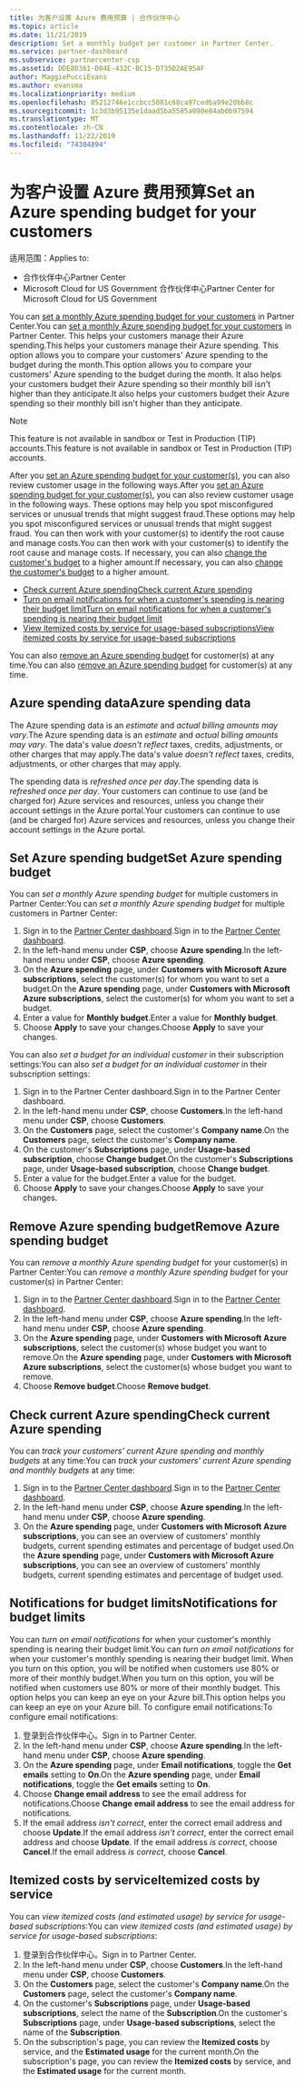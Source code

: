 ```yaml
---
title: 为客户设置 Azure 费用预算 | 合作伙伴中心
ms.topic: article
ms.date: 11/21/2019
description: Set a monthly budget per customer in Partner Center.
ms.service: partner-dashboard
ms.subservice: partnercenter-csp
ms.assetid: DDE80361-D04E-432C-BC15-D735D2AE954F
author: MaggiePucciEvans
ms.author: evansma
ms.localizationpriority: medium
ms.openlocfilehash: 05212746e1ccbcc5081c68ca97ced6a99e20bb8c
ms.sourcegitcommit: 1c3d3b95135e1daad5ba5585a090e84ab0b97594
ms.translationtype: MT
ms.contentlocale: zh-CN
ms.lasthandoff: 11/22/2019
ms.locfileid: "74384894"
---
```

# <a name="set-an-azure-spending-budget-for-your-customers"></a><span data-ttu-id="1b5bf-103">为客户设置 Azure 费用预算</span><span class="sxs-lookup"><span data-stu-id="1b5bf-103">Set an Azure spending budget for your customers</span></span>

<span data-ttu-id="1b5bf-104">适用范围：</span><span class="sxs-lookup"><span data-stu-id="1b5bf-104">Applies to:</span></span>

- <span data-ttu-id="1b5bf-105">合作伙伴中心</span><span class="sxs-lookup"><span data-stu-id="1b5bf-105">Partner Center</span></span>
- <span data-ttu-id="1b5bf-106">Microsoft Cloud for US Government 合作伙伴中心</span><span class="sxs-lookup"><span data-stu-id="1b5bf-106">Partner Center for Microsoft Cloud for US Government</span></span>

<span data-ttu-id="1b5bf-107">You can [set a monthly Azure spending budget for your customers](#set-azure-spending-budget) in Partner Center.</span><span class="sxs-lookup"><span data-stu-id="1b5bf-107">You can [set a monthly Azure spending budget for your customers](#set-azure-spending-budget) in Partner Center.</span></span> <span data-ttu-id="1b5bf-108">This helps your customers manage their Azure spending.</span><span class="sxs-lookup"><span data-stu-id="1b5bf-108">This helps your customers manage their Azure spending.</span></span> <span data-ttu-id="1b5bf-109">This option allows you to compare your customers' Azure spending to the budget during the month.</span><span class="sxs-lookup"><span data-stu-id="1b5bf-109">This option allows you to compare your customers' Azure spending to the budget during the month.</span></span> <span data-ttu-id="1b5bf-110">It also helps your customers budget their Azure spending so their monthly bill isn't higher than they anticipate.</span><span class="sxs-lookup"><span data-stu-id="1b5bf-110">It also helps your customers budget their Azure spending so their monthly bill isn't higher than they anticipate.</span></span>


> [!NOTE]  
> <span data-ttu-id="1b5bf-111">This feature is not available in sandbox or Test in Production (TIP) accounts.</span><span class="sxs-lookup"><span data-stu-id="1b5bf-111">This feature is not available in sandbox or Test in Production (TIP) accounts.</span></span>

<span data-ttu-id="1b5bf-112">After you [set an Azure spending budget for your customer(s)](#set-azure-spending-budget), you can also review customer usage in the following ways.</span><span class="sxs-lookup"><span data-stu-id="1b5bf-112">After you [set an Azure spending budget for your customer(s)](#set-azure-spending-budget), you can also review customer usage in the following ways.</span></span> <span data-ttu-id="1b5bf-113">These options may help you spot misconfigured services or unusual trends that might suggest fraud.</span><span class="sxs-lookup"><span data-stu-id="1b5bf-113">These options may help you spot misconfigured services or unusual trends that might suggest fraud.</span></span> <span data-ttu-id="1b5bf-114">You can then work with your customer(s) to identify the root cause and manage costs.</span><span class="sxs-lookup"><span data-stu-id="1b5bf-114">You can then work with your customer(s) to identify the root cause and manage costs.</span></span> <span data-ttu-id="1b5bf-115">If necessary, you can also [change the customer's budget](#set-azure-spending-budget) to a higher amount.</span><span class="sxs-lookup"><span data-stu-id="1b5bf-115">If necessary, you can also [change the customer's budget](#set-azure-spending-budget) to a higher amount.</span></span>

- [<span data-ttu-id="1b5bf-116">Check current Azure spending</span><span class="sxs-lookup"><span data-stu-id="1b5bf-116">Check current Azure spending</span></span>](#check-current-azure-spending)
- [<span data-ttu-id="1b5bf-117">Turn on email notifications for when a customer's spending is nearing their budget limit</span><span class="sxs-lookup"><span data-stu-id="1b5bf-117">Turn on email notifications for when a customer's spending is nearing their budget limit</span></span>](#notifications-for-budget-limits)
- [<span data-ttu-id="1b5bf-118">View itemized costs by service for usage-based subscriptions</span><span class="sxs-lookup"><span data-stu-id="1b5bf-118">View itemized costs by service for usage-based subscriptions</span></span>](#itemized-costs-by-service)

<span data-ttu-id="1b5bf-119">You can also [remove an Azure spending budget](#remove-azure-spending-budget) for customer(s) at any time.</span><span class="sxs-lookup"><span data-stu-id="1b5bf-119">You can also [remove an Azure spending budget](#remove-azure-spending-budget) for customer(s) at any time.</span></span>

## <a name="azure-spending-data"></a><span data-ttu-id="1b5bf-120">Azure spending data</span><span class="sxs-lookup"><span data-stu-id="1b5bf-120">Azure spending data</span></span>

<span data-ttu-id="1b5bf-121">The Azure spending data is an *estimate* and *actual billing amounts may vary*.</span><span class="sxs-lookup"><span data-stu-id="1b5bf-121">The Azure spending data is an *estimate* and *actual billing amounts may vary*.</span></span> <span data-ttu-id="1b5bf-122">The data's value *doesn't reflect* taxes, credits, adjustments, or other charges that may apply.</span><span class="sxs-lookup"><span data-stu-id="1b5bf-122">The data's value *doesn't reflect* taxes, credits, adjustments, or other charges that may apply.</span></span>

<span data-ttu-id="1b5bf-123">The spending data is *refreshed once per day*.</span><span class="sxs-lookup"><span data-stu-id="1b5bf-123">The spending data is *refreshed once per day*.</span></span> <span data-ttu-id="1b5bf-124">Your customers can continue to use (and be charged for) Azure services and resources, unless you change their account settings in the Azure portal.</span><span class="sxs-lookup"><span data-stu-id="1b5bf-124">Your customers can continue to use (and be charged for) Azure services and resources, unless you change their account settings in the Azure portal.</span></span>

## <a name="set-azure-spending-budget"></a><span data-ttu-id="1b5bf-125">Set Azure spending budget</span><span class="sxs-lookup"><span data-stu-id="1b5bf-125">Set Azure spending budget</span></span>

<span data-ttu-id="1b5bf-126">You can *set a monthly Azure spending budget* for multiple customers in Partner Center:</span><span class="sxs-lookup"><span data-stu-id="1b5bf-126">You can *set a monthly Azure spending budget* for multiple customers in Partner Center:</span></span>

1. <span data-ttu-id="1b5bf-127">Sign in to the [Partner Center dashboard](https://partner.microsoft.com/dashboard/).</span><span class="sxs-lookup"><span data-stu-id="1b5bf-127">Sign in to the [Partner Center dashboard](https://partner.microsoft.com/dashboard/).</span></span>
2. <span data-ttu-id="1b5bf-128">In the left-hand menu under **CSP**, choose **Azure spending**.</span><span class="sxs-lookup"><span data-stu-id="1b5bf-128">In the left-hand menu under **CSP**, choose **Azure spending**.</span></span>
3. <span data-ttu-id="1b5bf-129">On the **Azure spending** page, under **Customers with Microsoft Azure subscriptions**, select the customer(s) for whom you want to set a budget.</span><span class="sxs-lookup"><span data-stu-id="1b5bf-129">On the **Azure spending** page, under **Customers with Microsoft Azure subscriptions**, select the customer(s) for whom you want to set a budget.</span></span>
4. <span data-ttu-id="1b5bf-130">Enter a value for **Monthly budget**.</span><span class="sxs-lookup"><span data-stu-id="1b5bf-130">Enter a value for **Monthly budget**.</span></span>
5. <span data-ttu-id="1b5bf-131">Choose **Apply** to save your changes.</span><span class="sxs-lookup"><span data-stu-id="1b5bf-131">Choose **Apply** to save your changes.</span></span>

<span data-ttu-id="1b5bf-132">You can also *set a budget for an individual customer* in their subscription settings:</span><span class="sxs-lookup"><span data-stu-id="1b5bf-132">You can also *set a budget for an individual customer* in their subscription settings:</span></span>

1. <span data-ttu-id="1b5bf-133">Sign in to the Partner Center dashboard.</span><span class="sxs-lookup"><span data-stu-id="1b5bf-133">Sign in to the Partner Center dashboard.</span></span>
2. <span data-ttu-id="1b5bf-134">In the left-hand menu under **CSP**, choose **Customers**.</span><span class="sxs-lookup"><span data-stu-id="1b5bf-134">In the left-hand menu under **CSP**, choose **Customers**.</span></span>
3. <span data-ttu-id="1b5bf-135">On the **Customers** page, select the customer's **Company name**.</span><span class="sxs-lookup"><span data-stu-id="1b5bf-135">On the **Customers** page, select the customer's **Company name**.</span></span>
4. <span data-ttu-id="1b5bf-136">On the customer's **Subscriptions** page, under **Usage-based subscription**, choose **Change budget**.</span><span class="sxs-lookup"><span data-stu-id="1b5bf-136">On the customer's **Subscriptions** page, under **Usage-based subscription**, choose **Change budget**.</span></span>
5. <span data-ttu-id="1b5bf-137">Enter a value for the budget.</span><span class="sxs-lookup"><span data-stu-id="1b5bf-137">Enter a value for the budget.</span></span>
6. <span data-ttu-id="1b5bf-138">Choose **Apply** to save your changes.</span><span class="sxs-lookup"><span data-stu-id="1b5bf-138">Choose **Apply** to save your changes.</span></span>

## <a name="remove-azure-spending-budget"></a><span data-ttu-id="1b5bf-139">Remove Azure spending budget</span><span class="sxs-lookup"><span data-stu-id="1b5bf-139">Remove Azure spending budget</span></span>

<span data-ttu-id="1b5bf-140">You can *remove a monthly Azure spending budget* for your customer(s) in Partner Center:</span><span class="sxs-lookup"><span data-stu-id="1b5bf-140">You can *remove a monthly Azure spending budget* for your customer(s) in Partner Center:</span></span>

1. <span data-ttu-id="1b5bf-141">Sign in to the [Partner Center dashboard](https://partner.microsoft.com/dashboard/).</span><span class="sxs-lookup"><span data-stu-id="1b5bf-141">Sign in to the [Partner Center dashboard](https://partner.microsoft.com/dashboard/).</span></span>
2. <span data-ttu-id="1b5bf-142">In the left-hand menu under **CSP**, choose **Azure spending**.</span><span class="sxs-lookup"><span data-stu-id="1b5bf-142">In the left-hand menu under **CSP**, choose **Azure spending**.</span></span>
3. <span data-ttu-id="1b5bf-143">On the **Azure spending** page, under **Customers with Microsoft Azure subscriptions**, select the customer(s) whose budget you want to remove.</span><span class="sxs-lookup"><span data-stu-id="1b5bf-143">On the **Azure spending** page, under **Customers with Microsoft Azure subscriptions**, select the customer(s) whose budget you want to remove.</span></span>
4. <span data-ttu-id="1b5bf-144">Choose **Remove budget**.</span><span class="sxs-lookup"><span data-stu-id="1b5bf-144">Choose **Remove budget**.</span></span>

## <a name="check-current-azure-spending"></a><span data-ttu-id="1b5bf-145">Check current Azure spending</span><span class="sxs-lookup"><span data-stu-id="1b5bf-145">Check current Azure spending</span></span>

<span data-ttu-id="1b5bf-146">You can *track your customers' current Azure spending and monthly budgets* at any time:</span><span class="sxs-lookup"><span data-stu-id="1b5bf-146">You can *track your customers' current Azure spending and monthly budgets* at any time:</span></span>

1. <span data-ttu-id="1b5bf-147">Sign in to the [Partner Center dashboard](https://partner.microsoft.com/dashboard/).</span><span class="sxs-lookup"><span data-stu-id="1b5bf-147">Sign in to the [Partner Center dashboard](https://partner.microsoft.com/dashboard/).</span></span>
2. <span data-ttu-id="1b5bf-148">In the left-hand menu under **CSP**, choose **Azure spending**.</span><span class="sxs-lookup"><span data-stu-id="1b5bf-148">In the left-hand menu under **CSP**, choose **Azure spending**.</span></span>
3. <span data-ttu-id="1b5bf-149">On the **Azure spending** page, under **Customers with Microsoft Azure subscriptions**, you can see an overview of customers' monthly budgets, current spending estimates and percentage of budget used.</span><span class="sxs-lookup"><span data-stu-id="1b5bf-149">On the **Azure spending** page, under **Customers with Microsoft Azure subscriptions**, you can see an overview of customers' monthly budgets, current spending estimates and percentage of budget used.</span></span>

## <a name="notifications-for-budget-limits"></a><span data-ttu-id="1b5bf-150">Notifications for budget limits</span><span class="sxs-lookup"><span data-stu-id="1b5bf-150">Notifications for budget limits</span></span>

<span data-ttu-id="1b5bf-151">You can *turn on email notifications* for when your customer's monthly spending is nearing their budget limit.</span><span class="sxs-lookup"><span data-stu-id="1b5bf-151">You can *turn on email notifications* for when your customer's monthly spending is nearing their budget limit.</span></span> <span data-ttu-id="1b5bf-152">When you turn on this option, you will be notified when customers use 80% or more of their monthly budget.</span><span class="sxs-lookup"><span data-stu-id="1b5bf-152">When you turn on this option, you will be notified when customers use 80% or more of their monthly budget.</span></span> <span data-ttu-id="1b5bf-153">This option helps you can keep an eye on your Azure bill.</span><span class="sxs-lookup"><span data-stu-id="1b5bf-153">This option helps you can keep an eye on your Azure bill.</span></span> <span data-ttu-id="1b5bf-154">To configure email notifications:</span><span class="sxs-lookup"><span data-stu-id="1b5bf-154">To configure email notifications:</span></span>

1. <span data-ttu-id="1b5bf-155">登录到合作伙伴中心。</span><span class="sxs-lookup"><span data-stu-id="1b5bf-155">Sign in to Partner Center.</span></span>
2. <span data-ttu-id="1b5bf-156">In the left-hand menu under **CSP**, choose **Azure spending**.</span><span class="sxs-lookup"><span data-stu-id="1b5bf-156">In the left-hand menu under **CSP**, choose **Azure spending**.</span></span>
3. <span data-ttu-id="1b5bf-157">On the **Azure spending** page, under **Email notifications**, toggle the **Get emails** setting to **On**.</span><span class="sxs-lookup"><span data-stu-id="1b5bf-157">On the **Azure spending** page, under **Email notifications**, toggle the **Get emails** setting to **On**.</span></span>
4. <span data-ttu-id="1b5bf-158">Choose **Change email address** to see the email address for notifications.</span><span class="sxs-lookup"><span data-stu-id="1b5bf-158">Choose **Change email address** to see the email address for notifications.</span></span>
5. <span data-ttu-id="1b5bf-159">If the email address *isn't correct*, enter the correct email address and choose **Update**.</span><span class="sxs-lookup"><span data-stu-id="1b5bf-159">If the email address *isn't correct*, enter the correct email address and choose **Update**.</span></span> <span data-ttu-id="1b5bf-160">If the email address *is correct*, choose **Cancel**.</span><span class="sxs-lookup"><span data-stu-id="1b5bf-160">If the email address *is correct*, choose **Cancel**.</span></span>

## <a name="itemized-costs-by-service"></a><span data-ttu-id="1b5bf-161">Itemized costs by service</span><span class="sxs-lookup"><span data-stu-id="1b5bf-161">Itemized costs by service</span></span>

<span data-ttu-id="1b5bf-162">You can *view itemized costs (and estimated usage) by service for usage-based subscriptions*:</span><span class="sxs-lookup"><span data-stu-id="1b5bf-162">You can *view itemized costs (and estimated usage) by service for usage-based subscriptions*:</span></span>

1. <span data-ttu-id="1b5bf-163">登录到合作伙伴中心。</span><span class="sxs-lookup"><span data-stu-id="1b5bf-163">Sign in to Partner Center.</span></span>
2. <span data-ttu-id="1b5bf-164">In the left-hand menu under **CSP**, choose **Customers**.</span><span class="sxs-lookup"><span data-stu-id="1b5bf-164">In the left-hand menu under **CSP**, choose **Customers**.</span></span>
3. <span data-ttu-id="1b5bf-165">On the **Customers** page, select the customer's **Company name**.</span><span class="sxs-lookup"><span data-stu-id="1b5bf-165">On the **Customers** page, select the customer's **Company name**.</span></span>
4. <span data-ttu-id="1b5bf-166">On the customer's **Subscriptions** page, under **Usage-based subscriptions**, select the name of the **Subscription**.</span><span class="sxs-lookup"><span data-stu-id="1b5bf-166">On the customer's **Subscriptions** page, under **Usage-based subscriptions**, select the name of the **Subscription**.</span></span>
5. <span data-ttu-id="1b5bf-167">On the subscription's page, you can review the **Itemized costs** by service, and the **Estimated usage** for the current month.</span><span class="sxs-lookup"><span data-stu-id="1b5bf-167">On the subscription's page, you can review the **Itemized costs** by service, and the **Estimated usage** for the current month.</span></span>
